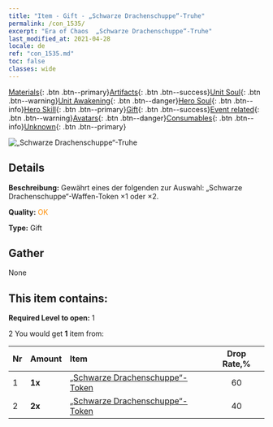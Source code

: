 ```yaml
---
title: "Item - Gift - „Schwarze Drachenschuppe“-Truhe"
permalink: /con_1535/
excerpt: "Era of Chaos  „Schwarze Drachenschuppe“-Truhe"
last_modified_at: 2021-04-28
locale: de
ref: "con_1535.md"
toc: false
classes: wide
---
```

 [Materials](/ItemsDE/){: .btn .btn--primary}[Artifacts](/ItemsDE/Artifacts/){: .btn .btn--success}[Unit Soul](/ItemsDE/UnitSoul/){: .btn .btn--warning}[Unit Awakening](/ItemsDE/UnitAwakening/){: .btn .btn--danger}[Hero Soul](/ItemsDE/HeroSoul/){: .btn .btn--info}[Hero Skill](/ItemsDE/HeroSkill/){: .btn .btn--primary}[Gift](/ItemsDE/Gift/){: .btn .btn--success}[Event related](/ItemsDE/Events/){: .btn .btn--warning}[Avatars](/ItemsDE/Avatars/){: .btn .btn--danger}[Consumables](/ItemsDE/Consumables/){: .btn .btn--info}[Unknown](/ItemsDE/Unknown/){: .btn .btn--primary}

 ![„Schwarze Drachenschuppe“-Truhe](/images/t/i_907149.png)

## Details
 **Beschreibung:** Gewährt eines der folgenden zur Auswahl: „Schwarze Drachenschuppe“-Waffen-Token ×1 oder ×2.

 **Quality:** <span style="color: #FF8C00">OK</span>

 **Type:** Gift

## Gather

  None

## This item contains:

 **Required Level to open:** 1

 2 You would get **1** item  from:

  | Nr | Amount |     Item    | Drop Rate,% |
  |:---|:-------|:------------|:---------:|
  | 1 |  **1x** | [„Schwarze Drachenschuppe“-Token](/ItemsDE/con_993/) | 60 | 
  | 2 |  **2x** | [„Schwarze Drachenschuppe“-Token](/ItemsDE/con_993/) | 40 | 
